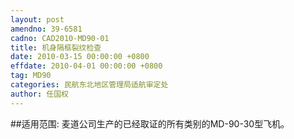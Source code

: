 ```yaml
---
layout: post
amendno: 39-6581
cadno: CAD2010-MD90-01
title: 机身隔框裂纹检查
date: 2010-03-15 00:00:00 +0800
effdate: 2010-04-01 00:00:00 +0800
tag: MD90
categories: 民航东北地区管理局适航审定处
author: 任国权
---
```


##适用范围:
麦道公司生产的已经取证的所有类别的MD-90-30型飞机。


